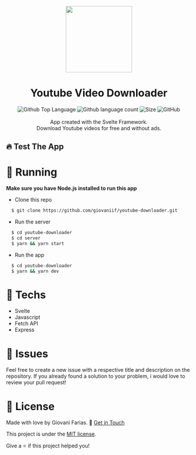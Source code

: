 <div align="center">
  <img src="https://ik.imagekit.io/giovaniif/logo_mTi0tJPde.png" height="180" />
  <h1>Youtube Video Downloader
  </h1>
</div>

<div margin="10px 0" align="center">
    <img alt="Github Top Language" src="https://img.shields.io/github/languages/top/giovaniif/youtube-downloader">
    <img alt="Github language count" src="https://img.shields.io/github/languages/count/giovaniif/youtube-downloader">
    <img alt="Size" src="https://img.shields.io/github/repo-size/giovaniif/youtube-downloader">
    <img alt="GitHub" src="https://img.shields.io/github/license/giovaniif/youtube-downloader">
</div>

<br />

<div align="center">
  <span>App created with the Svelte Framework. <br />Download Youtube videos for free and without ads.</span>
</div>

## 🔥 Test The App

<h1> 🏹 Running </h1>
<b>Make sure you have Node.js installed to run this app</b>

- Clone this repo

```bash
  $ git clone https://github.com/giovaniif/youtube-downloader.git
```

- Run the server

```bash
  $ cd youtube-downloader
  $ cd server
  $ yarn && yarn start
```

- Run the app

```bash
  $ cd youtube-downloader
  $ yarn && yarn dev
```

<h1> 🚀 Techs </h1>

- Svelte
- Javascript
- Fetch API
- Express

<h1> 🤖 Issues </h1>

Feel free to create a new issue with a respective title and description on the repository. If you already found a solution to your problem, i would love to review your pull request!

<h1> 📓  License </h1>

Made with love by Giovani Farias.
👋 [Get in Touch](https://www.linkedin.com/in/giovani-ricco-farias-b97316186/)

This project is under the [MIT license](./LICENSE).

Give a ⭐ if this project helped you!

